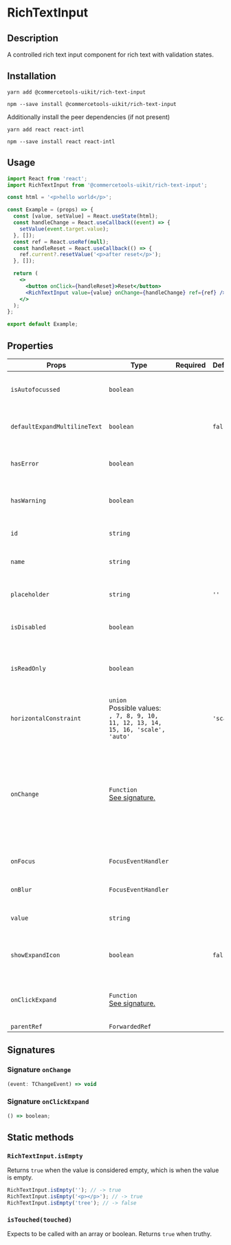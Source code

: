 <!-- THIS IS AN AUTOGENERATED FILE. DO NOT EDIT THIS FILE DIRECTLY. -->
<!-- This file is created by the `yarn generate-readme` script. -->

# RichTextInput

## Description

A controlled rich text input component for rich text with validation states.

## Installation

```
yarn add @commercetools-uikit/rich-text-input
```

```
npm --save install @commercetools-uikit/rich-text-input
```

Additionally install the peer dependencies (if not present)

```
yarn add react react-intl
```

```
npm --save install react react-intl
```

## Usage

```jsx
import React from 'react';
import RichTextInput from '@commercetools-uikit/rich-text-input';

const html = '<p>hello world</p>';

const Example = (props) => {
  const [value, setValue] = React.useState(html);
  const handleChange = React.useCallback((event) => {
    setValue(event.target.value);
  }, []);
  const ref = React.useRef(null);
  const handleReset = React.useCallback(() => {
    ref.current?.resetValue('<p>after reset</p>');
  }, []);

  return (
    <>
      <button onClick={handleReset}>Reset</button>
      <RichTextInput value={value} onChange={handleChange} ref={ref} />
    </>
  );
};

export default Example;
```

## Properties

| Props                        | Type                                                                                      | Required | Default   | Description                                                                                                               |
| ---------------------------- | ----------------------------------------------------------------------------------------- | :------: | --------- | ------------------------------------------------------------------------------------------------------------------------- |
| `isAutofocussed`             | `boolean`                                                                                 |          |           | Focus the control when it is mounted                                                                                      |
| `defaultExpandMultilineText` | `boolean`                                                                                 |          | `false`   | Expands multiline text input initially                                                                                    |
| `hasError`                   | `boolean`                                                                                 |          |           | Indicates the input field has an error                                                                                    |
| `hasWarning`                 | `boolean`                                                                                 |          |           | Indicates the input field has warning                                                                                     |
| `id`                         | `string`                                                                                  |          |           | Used as the HTML `id` attribute.                                                                                          |
| `name`                       | `string`                                                                                  |          |           | Used as the HTML `name` attribute.                                                                                        |
| `placeholder`                | `string`                                                                                  |          | `''`      | Placeholder value to show in the input field                                                                              |
| `isDisabled`                 | `boolean`                                                                                 |          |           | Disables the rich text input                                                                                              |
| `isReadOnly`                 | `boolean`                                                                                 |          |           | Indicates that the rich text input is displaying read-only content                                                        |
| `horizontalConstraint`       | `union`<br/>Possible values:<br/>`, 7, 8, 9, 10, 11, 12, 13, 14, 15, 16, 'scale', 'auto'` |          | `'scale'` | Horizontal size limit of the input fields                                                                                 |
| `onChange`                   | `Function`<br/>[See signature.](#signature-onChange)                                      |          |           | Called with an event containing the new value. Required when input is not read only. Parent should pass it back as value. |
| `onFocus`                    | `FocusEventHandler`                                                                       |          |           | Called when input is focused                                                                                              |
| `onBlur`                     | `FocusEventHandler`                                                                       |          |           | Called when input is blurred                                                                                              |
| `value`                      | `string`                                                                                  |          |           | Value of the input component.                                                                                             |
| `showExpandIcon`             | `boolean`                                                                                 |          | `false`   | Indicates whether the expand icon should be visible                                                                       |
| `onClickExpand`              | `Function`<br/>[See signature.](#signature-onClickExpand)                                 |          |           | Called when the `expand` button is clicked                                                                                |
| `parentRef`                  | `ForwardedRef`                                                                            |          |           |                                                                                                                           |

## Signatures

### Signature `onChange`

```ts
(event: TChangeEvent) => void
```

### Signature `onClickExpand`

```ts
() => boolean;
```

## Static methods

### `RichTextInput.isEmpty`

Returns `true` when the value is considered empty, which is when the value is empty.

```js
RichTextInput.isEmpty(''); // -> true
RichTextInput.isEmpty('<p></p>'); // -> true
RichTextInput.isEmpty('tree'); // -> false
```

### `isTouched(touched)`

Expects to be called with an array or boolean.
Returns `true` when truthy.
